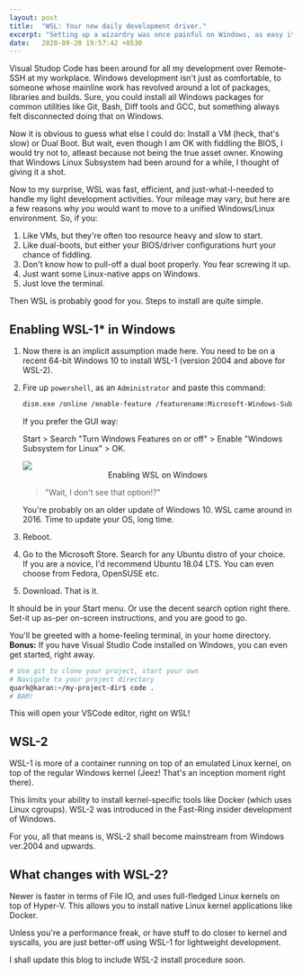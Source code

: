 ```yaml
---
layout: post
title:  "WSL: Your new daily development driver."
excerpt: "Setting up a wizardry was once painful on Windows, as easy it was on Linux. I recently switched to Windows Subsystem for Linux, to handle my light development activities, like this Jekyll blog. You won't hate it for sure."
date:   2020-09-20 19:57:42 +0530
---
```


Visual Studop Code has been around for all my development over Remote-SSH at my workplace. Windows development isn't just as comfortable, to someone whose mainline work has revolved around a lot of packages, libraries and builds. Sure, you could install all Windows packages for common utilities like Git, Bash, Diff tools and GCC, but something always felt disconnected doing that on Windows.

Now it is obvious to guess what else I could do: Install a VM (heck, that's slow) or Dual Boot. But wait, even though I am OK with fiddling the BIOS, I would try not to, atleast because not being the true asset owner. Knowing that Windows Linux Subsystem had been around for a while, I thought of giving it a shot.

Now to my surprise, WSL was fast, efficient, and just-what-I-needed to handle my light development activities. Your mileage may vary, but here are a few reasons why *you* would want to move to a unified Windows/Linux environment. So, if you:

1. Like VMs, but they're often too resource heavy and slow to start.
2. Like dual-boots, but either your BIOS/driver configurations hurt your chance of fiddling.
3. Don't know how to pull-off a dual boot properly. You fear screwing it up.
4. Just want some Linux-native apps on Windows.
5. Just love the terminal.

Then WSL is probably good for you. Steps to install are quite simple.

## Enabling WSL-1* in Windows
1. Now there is an implicit assumption made here. You need to be on a recent 64-bit Windows 10 to install WSL-1 (version 2004 and above for WSL-2).
2. Fire up `powershell`, as an `Administrator` and paste this command:
    ```bash
    dism.exe /online /enable-feature /featurename:Microsoft-Windows-Subsystem-Linux /all /norestart
    ```
    If you prefer the GUI way:

    Start > Search "Turn Windows Features on or off" > Enable "Windows Subsystem for Linux" > OK.

    <div class="imgcap">
    <img src="{{ site.baseurl }}/assets/wsl/wsl_enable.png">
    <div class="thecap" style="text-align:center">Enabling WSL on Windows</div>
    </div>


    >"Wait, I don't see that option!?"

    You're probably on an older update of Windows 10. WSL came around in 2016. Time to update your OS, long time.

3. Reboot.
4. Go to the Microsoft Store. Search for any Ubuntu distro of your choice.
    If you are a novice, I'd recommend Ubuntu 18.04 LTS. You can even choose from Fedora, OpenSUSE etc.

5. Download. That is it.

It should be in your Start menu. Or use the decent search option right there. Set-it up as-per on-screen instructions, and you are good to go.

You'll be greeted with a home-feeling terminal, in your home directory. **Bonus:** If you have Visual Studio Code installed on Windows, you can even get started, right away.

```bash
# Use git to clone your project, start your own
# Navigate to your project directory
quark@karan:~/my-project-dir$ code .
# BAM!
```
This will open your VSCode editor, right on WSL!

## WSL-2

WSL-1 is more of a container running on top of an emulated Linux kernel, on top of the regular Windows kernel (Jeez! That's an inception moment right there).

This limits your ability to install kernel-specific tools like Docker (which uses Linux cgroups). WSL-2 was introduced in the Fast-Ring insider development of Windows.

For you, all that means is, WSL-2 shall become mainstream from Windows ver.2004 and upwards.

## What changes with WSL-2?

Newer is faster in terms of File IO, and uses full-fledged Linux kernels on top of Hyper-V. This allows you to install native Linux kernel applications like Docker.

Unless you're a performance freak, or have stuff to do closer to kernel and syscalls, you are just better-off using WSL-1 for lightweight development.

I shall update this blog to include WSL-2 install procedure soon.
